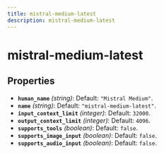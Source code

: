 ```yaml
---
title: mistral-medium-latest
description: mistral-medium-latest
---
```

# mistral-medium-latest

## Properties

- **`human_name`** *(string)*: Default: `"Mistral Medium"`.
- **`name`** *(string)*: Default: `"mistral-medium-latest"`.
- **`input_context_limit`** *(integer)*: Default: `32000`.
- **`output_context_limit`** *(integer)*: Default: `4096`.
- **`supports_tools`** *(boolean)*: Default: `false`.
- **`supports_image_input`** *(boolean)*: Default: `false`.
- **`supports_audio_input`** *(boolean)*: Default: `false`.
